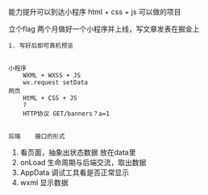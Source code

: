 能力提升可以到达小程序
html + css + js 可以做的项目

立个flag 
    两个月做好一个小程序并上线，写文章发表在掘金上


    1. 写好后即可真机预览


    小程序
        WXML + WXSS + JS
        wx.request setData
    网页
        HtML + CSS + JS
        ?
        HTTP协议 GET/banners？a=1


    后端    接口的形式
1. 看页面，抽象出状态数据 放在data里
2. onLoad 生命周期与后端交流，取出数据
3. AppData 调试工具看是否正常显示
4. wxml 显示数据 